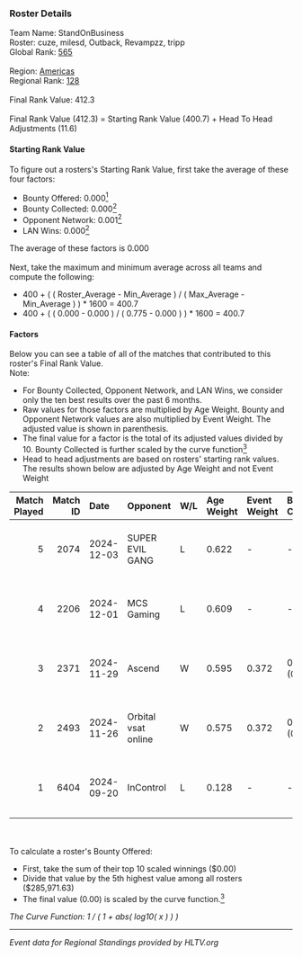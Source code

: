 ### Roster Details<br />
Team Name: StandOnBusiness<br />
Roster: cuze, milesd, Outback, Revampzz, tripp<br />
Global Rank: [565](../../standings_global_2025_02_28.md)<br />
<br />
Region: [Americas]( ../../standings_americas_2025_02_28.md)<br />
Regional Rank: [128]( ../../standings_americas_2025_02_28.md)<br />
<br />
Final Rank Value:  412.3<br />
<br />
Final Rank Value (412.3) = Starting Rank Value (400.7) + Head To Head Adjustments (11.6)<br />

#### Starting Rank Value<br />
To figure out a rosters's Starting Rank Value, first take the average of these four factors:<br />
- Bounty Offered: 0.000[<sup>1</sup>](#table2)
- Bounty Collected: 0.000[<sup>2</sup>](#table1)
- Opponent Network: 0.001[<sup>2</sup>](#table1)
- LAN Wins: 0.000[<sup>2</sup>](#table1)

The average of these factors is 0.000<br />
<br />
Next, take the maximum and minimum average across all teams and compute the following:<br />
- 400 + ( ( Roster_Average - Min_Average ) / ( Max_Average - Min_Average ) ) * 1600 = 400.7
- 400 + ( ( 0.000 - 0.000 ) / ( 0.775 - 0.000 ) ) * 1600 = 400.7


#### Factors<br />
Below you can see a table of all of the matches that contributed to this roster's Final Rank Value.<br />
Note:<br />

- For Bounty Collected, Opponent Network, and LAN Wins, we consider only the ten best results over the past 6 months.
- Raw values for those factors are multiplied by Age Weight. Bounty and Opponent Network values are also multiplied by Event Weight. The adjusted value is shown in parenthesis.
- The final value for a factor is the total of its adjusted values divided by 10. Bounty Collected is further scaled by the curve function[<sup>3</sup>](#curveFunction)
- Head to head adjustments are based on rosters' starting rank values. The results shown below are adjusted by Age Weight and not Event Weight
<span id="table1"></span><br />


| Match Played | Match ID | Date       | Opponent            | W/L | Age Weight | Event Weight | Bounty Collected | Opponent Network | LAN Wins  | H2H Adj. | Roster                                 |
| -: | -: | :- | :- | :- | :- | :- | :- | :- | :- | -: | :- |
|            5 |     2074 | 2024-12-03 | SUPER EVIL GANG     | L   | 0.622      | -            | -                | -                | -         |    -2.55 | cuze, milesd, Outback, Revampzz, tripp |
|            4 |     2206 | 2024-12-01 | MCS Gaming          | L   | 0.609      | -            | -                | -                | -         |    -3.99 | cuze, milesd, Outback, Revampzz, tripp |
|            3 |     2371 | 2024-11-29 | Ascend              | W   | 0.595      | 0.372        | 0.000 (0.000)    | 0.030 (0.007)    | 0 (0.000) |    11.20 | cuze, milesd, Outback, Revampzz, tripp |
|            2 |     2493 | 2024-11-26 | Orbital vsat online | W   | 0.575      | 0.372        | 0.000 (0.000)    | 0.030 (0.006)    | 0 (0.000) |     8.97 | cuze, milesd, Outback, Revampzz, tripp |
|            1 |     6404 | 2024-09-20 | InControl           | L   | 0.128      | -            | -                | -                | -         |    -2.01 | corim, cuze, milesd, Revampzz, tripp   |

<br />
<span id="table2"></span><br />
To calculate a roster's Bounty Offered:<br />

- First, take the sum of their top 10 scaled winnings ($0.00)
- Divide that value by the 5th highest value among all rosters ($285,971.63)
- The final value (0.00) is scaled by the curve function.[<sup>3</sup>](#curveFunction)

<span id="curveFunction"></span>_The Curve Function: 1 / ( 1 + abs( log10( x ) ) )_<br />

---
_Event data for Regional Standings provided by HLTV.org_<br />
